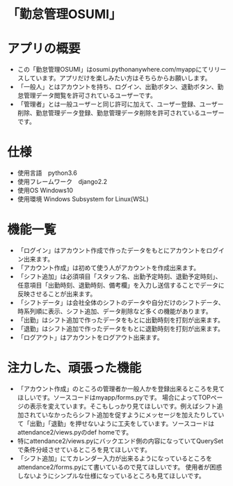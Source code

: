 # 「勤怠管理OSUMI」
# アプリの概要
- この「勤怠管理OSUMI」はosumi.pythonanywhere.com/myappにてリリースしています。アプリだけを楽しみたい方はそちらからお願いします。
- 「一般人」とはアカウントを持ち、ログイン、出勤ボタン、退勤ボタン、勤怠管理データ閲覧を許可されているユーザーです。
- 「管理者」とは一般ユーザーと同じ許可に加えて、ユーザー登録、ユーザー削除、勤怠管理データ登録、勤怠管理データ削除を許可されているユーザーです。

# 仕様
- 使用言語　python3.6
- 使用フレームワーク　django2.2
- 使用OS Windows10
- 使用環境 Windows Subsystem for Linux(WSL)

# 機能一覧
- 「ログイン」はアカウント作成で作ったデータをもとにアカウントをログイン出来ます。
- 「アカウント作成」は初めて使う人がアカウントを作成出来ます。
- 「シフト追加」は必須項目「スタッフ名、出勤予定時刻、退勤予定時刻」、任意項目「出勤時刻、退勤時刻、備考欄」を入力し送信することでデータに反映させることが出来ます。
- 「シフトデータ」は会社全体のシフトのデータや自分だけのシフトデータ、時系列順に表示、シフト追加、データ削除など多くの機能があります。
- 「出勤」はシフト追加で作ったデータをもとに出勤時刻を打刻が出来ます。
- 「退勤」はシフト追加で作ったデータをもとに退勤時刻を打刻が出来ます。
- 「ログアウト」はアカウントをログアウト出来ます。

# 注力した、頑張った機能
- 「アカウント作成」のところの管理者か一般人かを登録出来るところを見てほしいです。ソースコードはmyapp/forms.pyです。
場合によってTOPページの表示を変えています。そこもしっかり見てほしいです。例えばシフト追加されていなかったらシフト追加を促すようにメッセージを加えたりしていて「出勤」「退勤」を押せないように工夫をしています。ソースコードはattendance2/views.pyのdef homeです。
- 特にattendance2/views.pyにバックエンド側の内容になっていてQuerySetで条件分岐させているところを見てほしいです。
- 「シフト追加」にてカレンダー入力が出来るようになっているところをattendance2/forms.pyにて書いているので見てほしいです。
使用者が困惑しないようにシンプルな仕様になっているところも見てほしいです。
